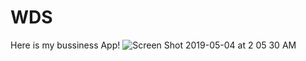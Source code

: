 # WDS

Here is my bussiness App!
![Screen Shot 2019-05-04 at 2 05 30 AM](https://user-images.githubusercontent.com/41807219/57176797-4608ec00-6e11-11e9-807f-95471a6c505e.png)
